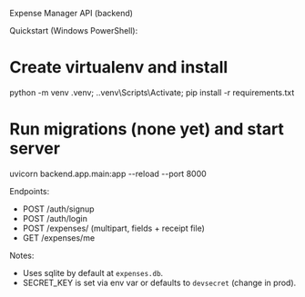 Expense Manager API (backend)

Quickstart (Windows PowerShell):

# Create virtualenv and install
python -m venv .venv; .\.venv\Scripts\Activate; pip install -r requirements.txt

# Run migrations (none yet) and start server
uvicorn backend.app.main:app --reload --port 8000

Endpoints:
- POST /auth/signup
- POST /auth/login
- POST /expenses/ (multipart, fields + receipt file)
- GET /expenses/me

Notes:
- Uses sqlite by default at `expenses.db`.
- SECRET_KEY is set via env var or defaults to `devsecret` (change in prod).
